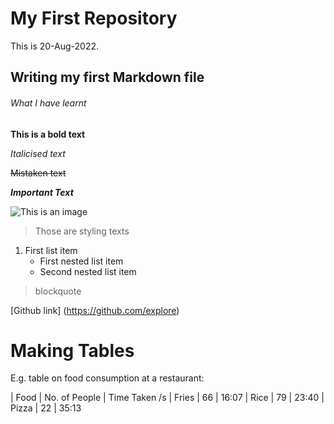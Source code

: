 # My First Repository
This is 20-Aug-2022. 
## Writing my first Markdown file
###### What I have learnt

**This is a bold text**

*Italicised text*

~~Mistaken text~~

***Important Text***

![This is an image](https://myoctocat.com/assets/images/base-octocat.svg)

> Those are styling texts 

1. First list item
   - First nested list item
    - Second nested list item

> blockquote 

[Github link] (https://github.com/explore)

# Making Tables 

E.g. table on food consumption at a restaurant:

 | Food   | No. of People   | Time Taken /s
 | Fries  | 66              | 16:07
 | Rice   | 79              | 23:40 
 | Pizza  | 22              | 35:13

